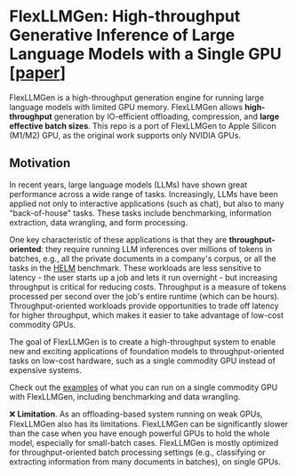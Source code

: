 # FlexLLMGen: High-throughput Generative Inference of Large Language Models with a Single GPU [[paper](https://arxiv.org/abs/2303.06865)]

FlexLLMGen is a high-throughput generation engine for running large language models with limited GPU memory. FlexLLMGen allows **high-throughput** generation by IO-efficient offloading, compression, and **large effective batch sizes**. This repo is a port of FlexLLMGen to Apple Silicon (M1/M2) GPU, as the original work supports only NVIDIA GPUs.  

## Motivation

In recent years, large language models (LLMs) have shown great performance across a 
wide range of tasks. Increasingly, LLMs have been applied not only to interactive 
applications (such as chat), but also to many "back-of-house" tasks.
These tasks include benchmarking, information extraction, data wrangling, and form processing.

One key characteristic of these applications is that they are **throughput-oriented**: they require
running LLM inferences over millions of tokens in batches, e.g., all the private documents in a company's
corpus, or all the tasks in the [HELM](https://crfm.stanford.edu/helm/latest/) benchmark.
These workloads are less sensitive to latency - the user starts up a job and lets it run overnight -
but increasing throughput is critical for reducing costs.
Throughput is a measure of tokens processed per second over the job's entire runtime (which can be hours).
Throughput-oriented workloads provide opportunities to trade off latency for higher throughput, which
makes it easier to take advantage of low-cost commodity GPUs. 

The goal of FlexLLMGen is to create a high-throughput system to enable new and exciting applications of 
foundation models to throughput-oriented tasks on low-cost hardware, such as a single commodity GPU
instead of expensive systems.

Check out the [examples](#examples) of what you can run on a single commodity GPU with FlexLLMGen, including benchmarking and data wrangling.

❌ **Limitation**. As an offloading-based system running on weak GPUs, FlexLLMGen also has its limitations.
FlexLLMGen can be significantly slower than the case when you have enough powerful GPUs to hold the whole model, especially for small-batch cases.
FlexLLMGen is mostly optimized for throughput-oriented batch processing settings (e.g., classifying or extracting information from many documents in batches), on single GPUs.
